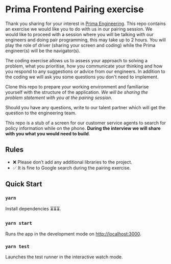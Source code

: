 # Prima Frontend Pairing exercise

Thank you sharing for your interest in [Prima Engineering](https://inside.helloprima.com/). This repo contains an exercise we would like you to do with us in our pairing session.
We would like to proceed with a session where you will be talking with our engineers and doing pair programming, this may take up to 2 hours. You will play the role of driver (sharing your screen and coding) while the Prima engineer(s) will be the navigator(s).

The coding exercise allows us to assess your approach to solving a problem, what you prioritise, how you communicate your thinking and how you respond to any suggestions or advice from our engineers. In addition to the coding we will ask you some questions you don't need to implement.

Clone this repo to prepare your working environment and familiarise yourself with the structure of the application. _We will be sharing the problem statement with you at the pairing session_.

Should you have any questions, write to our talent partner which will get the question to the engineering team.

This repo is a stub of a screen for our customer service agents to search for policy information while on the phone. **During the interview we will share with you what you would need to build**.

## Rules

- ❌ Please don’t add any additional libraries to the project.
- ✅ It is fine to Google search during the pairing exercise.

## Quick Start

### `yarn`

Install dependencies ⏳⏳⏳.

### `yarn start`

Runs the app in the development mode on [http://localhost:3000](http://localhost:3000).

### `yarn test`

Launches the test runner in the interactive watch mode.
